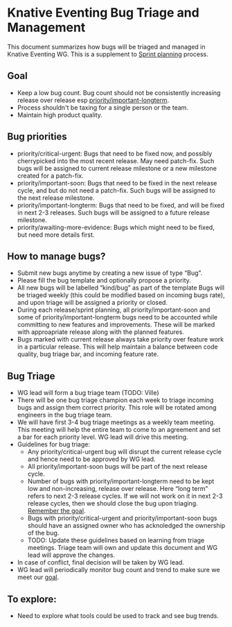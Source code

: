 # Knative Eventing Bug Triage and Management

This document summarizes how bugs will be triaged and managed in Knative
Eventing WG. This is a supplement to [Sprint planning](sprintplanning.md)
process.

## Goal

- Keep a low bug count. Bug count should not be consistently increasing release
  over release esp [priority/important-longterm](#Bug-priorities).
- Process shouldn't be taxing for a single person or the team.
- Maintain high product quality.

## Bug priorities

- priority/critical-urgent: Bugs that need to be fixed now, and possibly
  cherrypicked into the most recent release. May need patch-fix. Such bugs will
  be assigned to current release milestone or a new milestone created for a
  patch-fix.
- priority/important-soon: Bugs that need to be fixed in the next release cycle,
  and but do not need a patch-fix. Such bugs will be assigned to the next
  release milestone.
- priority/important-longterm: Bugs that need to be fixed, and will be fixed in
  next 2-3 releases. Such bugs will be assigned to a future release milestone.
- priority/awaiting-more-evidence: Bugs which might need to be fixed, but need
  more details first.

## How to manage bugs?

- Submit new bugs anytime by creating a new issue of type “Bug”.
- Please fill the bug template and optionally propose a priority.
- All new bugs will be labelled “kind/bug” as part of the template Bugs will be
  triaged weekly (this could be modified based on incoming bugs rate), and upon
  triage will be assigned a priority or closed.
- During each release/sprint planning, all priority/important-soon and some of
  priority/important-longterm bugs need to be accounted while committing to new
  features and improvements. These will be marked with approapriate release
  along with the planned features.
- Bugs marked with current release always take priority over feature work in a
  particular release. This will help maintain a balance between code quality,
  bug triage bar, and incoming feature rate.

## Bug Triage

- WG lead will form a bug triage team (TODO: Ville)
- There will be one bug triage champion each week to triage incoming bugs and
  assign them correct priority. This role will be rotated among engineers in the
  bug triage team.
- We will have first 3-4 bug triage meetings as a weekly team meeting. This
  meeting will help the entire team to come to an agreement and set a bar for
  each priority level. WG lead will drive this meeting.
- Guidelines for bug triage:
  - Any priority/critical-urgent bug will disrupt the current release cycle and
    hence need to be approved by WG lead.
  - All priority/important-soon bugs will be part of the next release cycle.
  - Number of bugs with priority/important-longterm need to be kept low and
    non-increasing, release over release. Here “long term” refers to next 2-3
    release cycles. If we will not work on it in next 2-3 release cycles, then
    we should close the bug upon triaging. [Remember the goal](#Goal).
  - Bugs with priority/critical-urgent and priority/important-soon bugs should
    have an assigned owner who has acknoledged the ownership of the bug.
  - TODO: Update these guidelines based on learning from triage meetings. Triage
    team will own and update this document and WG lead will approve the changes.
- In case of conflict, final decision will be taken by WG lead.
- WG lead will periodically monitor bug count and trend to make sure we meet our
  [goal](#Goal).

## To explore:

- Need to explore what tools could be used to track and see bug trends.
